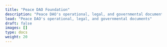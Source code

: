 ```yaml
---
title: "Peace DAO Foundation"
description: "Peace DAO's operational, legal, and governmental documents"
lead: "Peace DAO's operational, legal, and governmental documents"
draft: false
images: []
type: docs
weight: 20
---
```


